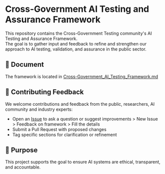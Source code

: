 # Cross-Government AI Testing and Assurance Framework

This repository contains the  Cross-Government Testing community's AI Testing and Assurance Framework.  
The goal is to gather input and feedback to refine and strengthen our approach to AI testing, validation, and assurance in the public sector.

## 📄 Document

The framework is located in [Cross-Government_AI_Testing_Framework.md](./framework.md)

## 💬 Contributing Feedback

We welcome contributions and feedback from the public, researchers, AI community and industry experts:

- Open an [Issue](https://github.com/Testing-AI-Standards/cross-gov-ai-testing-framework/issues) to ask a question or suggest improvements > New Issue > Feedback on framework > Fill the details
- Submit a Pull Request with proposed changes
- Tag specific sections for clarification or refinement

## 📢 Purpose

This project supports the goal to ensure AI systems are ethical, transparent, and accountable.
